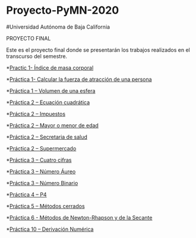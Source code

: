 # Proyecto-PyMN-2020
#Universidad Autónoma de Baja California

PROYECTO FINAL 


Este es el proyecto final donde se presentarán  los trabajos  realizados en el transcurso del semestre. 

*[Practic 1- Índice de masa corporal ](https://github.com/Andrik25/Proyecto-PyMN-2020/blob/main/P1-CALCULAR-EL-INDICE-DE-MASA-CORPORAL.)

*[Práctica 1- Calcular la fuerza de atracción de una persona ](https://github.com/Andrik25/Proyecto-PyMN-2020/blob/main/P1-CALCULAR-LA-FUERZA-DE-ATRACCION-DEL-PESO-DE-UNA-PERSONA.)

*[Práctica 1 – Volumen  de una esfera](https://github.com/Andrik25/Proyecto-PyMN-2020/blob/main/P1-Volumen-de-una-esfera.c)

*[Práctica 2 – Ecuación cuadrática](https://github.com/Andrik25/Proyecto-PyMN-2020/blob/main/P2-Ecuacion-Cuadratica.)

*[Práctica 2 – Impuestos](https://github.com/Andrik25/Proyecto-PyMN-2020/blob/main/P2-IMPUESTOS.c)

*[Práctica 2 – Mayor o menor de  edad](https://github.com/Andrik25/Proyecto-PyMN-2020/blob/main/P2-Mayor-o-menor-de-edad.)

*[Práctica 2 – Secretaria de salud ](https://github.com/Andrik25/Proyecto-PyMN-2020/blob/main/P2-SECRETARIA-DE-SALUD.c)

*[Práctica 2 – Supermercado ](https://github.com/Andrik25/Proyecto-PyMN-2020/blob/main/P2-SUPERMERCADO.)

*[Práctica 3 – Cuatro cifras](https://github.com/Andrik25/Proyecto-PyMN-2020/blob/main/P3-4-cifras.)

*[Práctica 3 – Número Áureo ](https://github.com/Andrik25/Proyecto-PyMN-2020/blob/main/P3-Numero-Aureo.c)

*[Práctica 3 – Número Binario ](https://github.com/Andrik25/Proyecto-PyMN-2020/blob/main/P3-Numero-Binario.)

*[Práctica 4 – P4](https://github.com/Andrik25/Proyecto-PyMN-2020/blob/main/P4.)

*[Práctica 5 – Métodos cerrados](https://github.com/Andrik25/Proyecto-PyMN-2020/blob/main/P5-Metodos-cerrados.)

*[Práctica 6 - Métodos de Newton-Rhapson y de la Secante](https://github.com/Andrik25/Proyecto-PyMN-2020/blob/main/P6-Metodos-de-Newton-Rhapson-y-de-la-Secante.)

*[Práctica 10 – Derivación Numérica ](https://github.com/Andrik25/Proyecto-PyMN-2020/blob/main/P10-Derivacion-numerica.)
